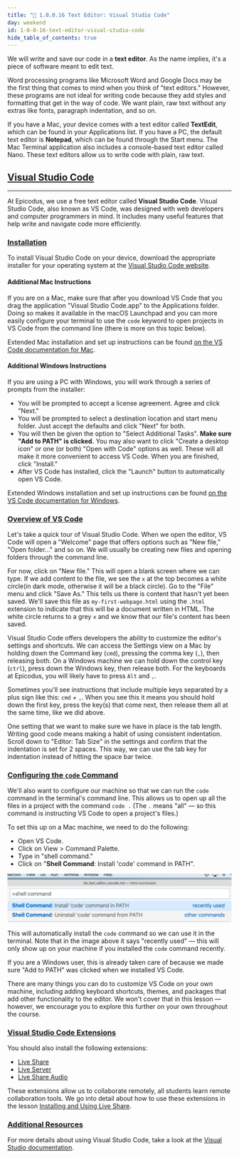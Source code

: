 ```yaml
---
title: "📓 1.0.0.16 Text Editor: Visual Studio Code"
day: weekend
id: 1-0-0-16-text-editor-visual-studio-code
hide_table_of_contents: true
---
```


We will write and save our code in a **text editor**. As the name implies, it's a piece of software meant to edit text.

Word processing programs like Microsoft Word and Google Docs may be the first thing that comes to mind when you think of "text editors." However, these programs are not ideal for writing code because they add styles and formatting that get in the way of code. We want plain, raw text without any extras like fonts, paragraph indentation, and so on.

If you have a Mac, your device comes with a text editor called **TextEdit**, which can be found in your Applications list. If you have a PC, the default text editor is **Notepad**, which can be found through the Start menu. The Mac Terminal application also includes a console-based text editor called Nano. These text editors allow us to write code with plain, raw text.

## [Visual Studio Code](#visual-studio-code)

---

At Epicodus, we use a free text editor called **Visual Studio Code**. Visual Studio Code, also known as VS Code, was designed with web developers and computer programmers in mind. It includes many useful features that help write and navigate code more efficiently.

### [Installation](#installation)

To install Visual Studio Code on your device, download the appropriate installer for your operating system at the [Visual Studio Code website](https://code.visualstudio.com/).

#### Additional Mac Instructions

If you are on a Mac, make sure that after you download VS Code that you drag the application "Visual Studio Code.app" to the Applications folder. Doing so makes it available in the macOS Launchpad and you can more easily configure your terminal to use the `code` keyword to open projects in VS Code from the command line (there is more on this topic below). 

Extended Mac installation and set up instructions can be found [on the VS Code documentation for Mac](https://code.visualstudio.com/docs/setup/mac).

#### Additional Windows Instructions

If you are using a PC with Windows, you will work through a series of prompts from the installer:

* You will be prompted to accept a license agreement. Agree and click "Next." 
* You will be prompted to select a destination location and start menu folder. Just accept the defaults and click "Next" for both. 
* You will then be given the option to "Select Additional Tasks". **Make sure "Add to PATH" is clicked.** You may also want to click "Create a desktop icon" or one (or both) "Open with Code" options as well. These will all make it more convenient to access VS Code. When you are finished, click "Install." 
* After VS Code has installed, click the "Launch" button to automatically open VS Code.

Extended Windows installation and set up instructions can be found [on the VS Code documentation for Windows](https://code.visualstudio.com/docs/setup/windows).

### [Overview of VS Code](#overview-of-vs-code)

Let's take a quick tour of Visual Studio Code.  When we open the editor, VS Code will open a "Welcome" page that offers options such as "New file," "Open folder..." and so on. We will usually be creating new files and opening folders through the command line.

For now, click on "New file." This will open a blank screen where we can type. If we add content to the file, we see the `x` at the top becomes a white circle(in dark mode, otherwise it will be a black circle). Go to the "File" menu and click "Save As." This tells us there is content that hasn't yet been saved.  We'll save this file as `my-first-webpage.html` using the `.html` extension to indicate that this will be a document written in HTML. The white circle returns to a grey `x` and we know that our file's content has been saved.

Visual Studio Code offers developers the ability to customize the editor's settings and shortcuts.  We can access the Settings view on a Mac by holding down the Command key (`cmd`), pressing the comma key (`,`), then releasing both. On a Windows machine we can hold down the control key (`ctrl`), press down the Windows key, then release both. For the keyboards at Epicodus, you will likely have to press `Alt` and `,`.

Sometimes you'll see instructions that include multiple keys separated by a plus sign like this: `cmd` + `,`. When you see this it means you should hold down the first key, press the key(s) that come next, then release them all at the same time, like we did above.

One setting that we want to make sure we have in place is the tab length. Writing good code means making a habit of using consistent indentation. Scroll down to "Editor: Tab Size" in the settings and confirm that the indentation is set for 2 spaces. This way, we can use the tab key for indentation instead of hitting the space bar twice.

### [Configuring the `code` Command](#configuring-the-code-command)

We'll also want to configure our machine so that we can run the `code` command in the terminal's command line. This allows us to open up all the files in a project with the command `code .` (The `.` means "all" — so this command is instructing VS Code to open a project's files.)

To set this up on a Mac machine, we need to do the following:

* Open VS Code.
* Click on View > Command Palette.
* Type in "shell command."
* Click on "**Shell Command**: Install 'code' command in PATH".

![The following image shows the command that needs ](/images/INTRO/prework/vs-code-shell-command.png)

This will automatically install the `code` command so we can use it in the terminal. Note that in the image above it says "recently used" — this will only show up on your machine if you installed the `code` command recently.

If you are a Windows user, this is already taken care of because we made sure "Add to PATH" was clicked when we installed VS Code.

There are many things you can do to customize VS Code on your own machine, including adding keyboard shortcuts, themes, and packages that add other functionality to the editor. We won't cover that in this lesson — however, we encourage you to explore this further on your own throughout the course.

### [Visual Studio Code Extensions](#visual-studio-code-extensions)

You should also install the following extensions:

*  [Live Share](https://marketplace.visualstudio.com/items?itemName=MS-vsliveshare.vsliveshare)
*  [Live Server](https://marketplace.visualstudio.com/items?itemName=ritwickdey.LiveServer)
*  [Live Share Audio](https://marketplace.visualstudio.com/items?itemName=MS-vsliveshare.vsliveshare-audio)

These extensions allow us to collaborate remotely, all students learn remote collaboration tools. We go into detail about how to use these extensions in the lesson [Installing and Using Live Share](../../pre-work/getting-started-with-working-remotely/1-0-0-28-installing-and-using-vs-code-live-share).

### [Additional Resources](#additional-resources)

For more details about using Visual Studio Code, take a look at the  [Visual Studio documentation](https://code.visualstudio.com/docs).
